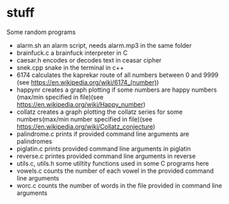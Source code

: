 # stuff 

Some random programs

* alarm.sh an alarm script, needs alarm.mp3 in the same folder
* brainfuck.c a brainfuck interpreter in C
* caesar.h encodes or decodes text in ceasar cipher
* snek.cpp snake in the terminal in c++
* 6174 calculates the kaprekar route of all numbers between 0 and 9999 (see https://en.wikipedia.org/wiki/6174_(number))
* happynr creates a graph plotting if some numbers are happy numbers (max/min specified in file)(see https://en.wikipedia.org/wiki/Happy_number)
* collatz creates a graph plotting the collatz series for some numbers(max/min number specified in file)(see https://en.wikipedia.org/wiki/Collatz_conjecture) 
* palindrome.c prints if provided command line arguments are palindromes
* piglatin.c prints provided command line arguments in piglatin
* reverse.c printes provided command line arguments in reverse 
* utils.c, utils.h some utiltity functions used in some C programs here
* vowels.c counts the number of each vowel in the provided command line arguments
* worc.c counts the number of words in the file provided in command line arguments 
